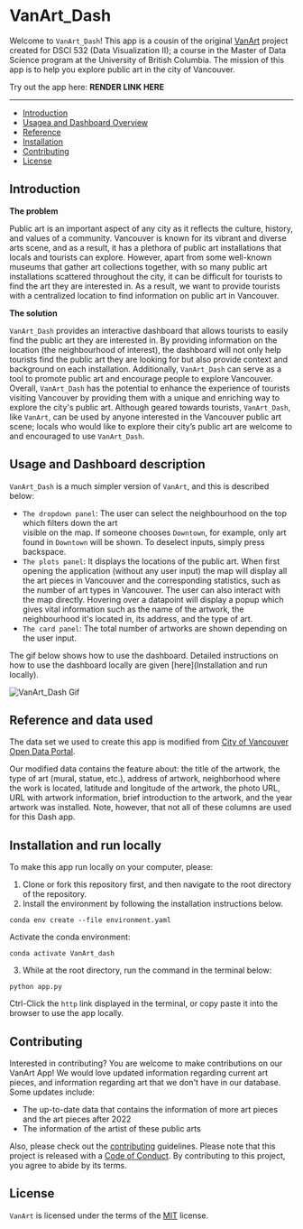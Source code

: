 # VanArt_Dash

Welcome to `VanArt_Dash`! This app is a cousin of the original [VanArt](https://github.com/UBC-MDS/VanArt) project created for DSCI 532 (Data Visualization II); a course in the Master of Data Science program at the University of British Columbia. The mission of this app is to help you explore public art in the city of Vancouver.

Try out the app here: **RENDER LINK HERE** 

---

- [Introduction](#introduction)
- [Usagea and Dashboard Overview](#usage-and-dashboard-description)
- [Reference](#reference-and-data-used)
- [Installation](#installation-and-run-locally)
- [Contributing](#contributing)
- [License](#license)

## Introduction

**The problem**

Public art is an important aspect of any city as it reflects the culture, history, and values of a community. Vancouver is known for its vibrant and diverse arts scene, and as a result, it has a plethora of public art installations that locals and tourists can explore. However, apart from some well-known museums that gather art collections together, with so many public art installations scattered throughout the city, it can be difficult for tourists to find the art they are interested in. As a result, we want to provide tourists with a centralized location to find information on public art in Vancouver.

**The solution**

`VanArt_Dash` provides an interactive dashboard that allows tourists to easily find the public art they are interested in. By providing information on the location (the neighbourhood of interest), the dashboard will not only help tourists find the public art they are looking for but also provide context and background on each installation. Additionally, `VanArt_Dash` can serve as a tool to promote public art and encourage people to explore Vancouver. Overall, `VanArt_Dash` has the potential to enhance the experience of tourists visiting Vancouver by providing them with a unique and enriching way to explore the city's public art. Although geared towards tourists, `VanArt_Dash`, like `VanArt`, can be used by anyone interested in the Vancouver public art scene; locals who would like to explore their city’s public art are welcome to and encouraged to use `VanArt_Dash`.


## Usage and Dashboard description

`VanArt_Dash` is a much simpler version of `VanArt`, and this is described below:
-   `The dropdown panel`: The user can select the neighbourhood on the top which filters down the art  
    visible on the map. If someone chooses `Downtown`, for example, only art found in `Downtown`
    will be shown. To deselect inputs, simply press backspace. 
-   `The plots panel`: It displays the locations of the public art. When first opening the application 
    (without any user input) the map will display all the art pieces in Vancouver and the corresponding statistics,
    such as the number of art types in Vancouver. The user can also interact with the map directly.
    Hovering over a datapoint will display a popup which gives vital information such as the name of the artwork, 
    the neighbourhood it's located in, its address, and the type of art.  
-   `The card panel`: The total number of artworks are shown depending on the user input. 

The gif below shows how to use the dashboard. Detailed instructions on how to use the dashboard locally are given [here](Installation and run locally).

![VanArt_Dash Gif](Animation.gif)

## Reference and data used

The data set we used to create this app is modified from [City of Vancouver Open Data Portal](https://opendata.vancouver.ca/explore/dataset/public-art/export/).

Our modified data contains the feature about: the title of the artwork, the type of art (mural, statue, etc.), address of artwork, neighborhood where the work is located, latitude and longitude of the artwork, the photo URL, URL with artwork information, brief introduction to the artwork, and the year artwork was installed. Note, however, that not all of these columns are used for this Dash app. 


## Installation and run locally

To make this app run locally on your computer, please:

1. Clone or fork this repository first, and then navigate to the root directory of the repository.
2. Install the environment by following the installation instructions below.

```{bash}
conda env create --file environment.yaml
```
Activate the conda environment:
```{bash}
conda activate VanArt_dash
```
3. While at the root directory, run the command in the terminal below:

```{bash}
python app.py
```

Ctrl-Click the `http` link displayed in the terminal, or copy paste it into the browser to use the app locally. 

## Contributing

Interested in contributing? You are welcome to make contributions on our VanArt App! We would love updated information regarding current art pieces, and information regarding art that we don't have in our database. Some updates include:
-   The up-to-date data that contains the information of more art pieces and the art pieces after 2022
-   The information of the artist of these public arts

Also, please check out the [contributing](CONTRIBUTING.md) guidelines. Please note that this project is released with a [Code of Conduct](CODE_OF_CONDUCT.md). By contributing to this project, you agree to abide by its terms.


## License

`VanArt` is licensed under the terms of the [MIT](LICENSE) license.
